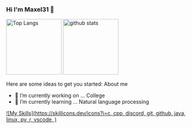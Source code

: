 ### Hi I'm Maxel31 👋

<p align="left"> 
  <img alt="Top Langs" height="150px" src="https://github-readme-stats.vercel.app/api/top-langs/?username=Maxel31&layout=compact&show_icons=true&theme=dark" />
  <img alt="github stats" height="150px" src="https://github-readme-stats.vercel.app/api?username=Maxel31&theme=dark&show_icons=ture" />
</p>

Here are some ideas to get you started:
About me
- 🔭 I’m currently working on ... College
- 🌱 I’m currently learning ... Natural language processing

[![My Skills](https://skillicons.dev/icons?i=c, cpp, discord, git, github, java, linux, py, r, vscode, )](https://skillicons.dev)
